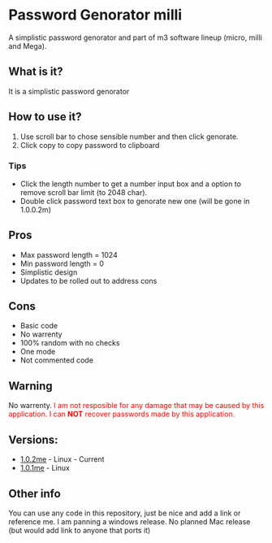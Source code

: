 # Password Genorator milli
A simplistic password genorator and part of m3 software lineup (micro, milli and Mega).
## What is it?
It is a simplistic password genorator
## How to use it?
1. Use scroll bar to chose sensible number and then click genorate.
2. Click copy to copy password to clipboard
### Tips
- Click the length number to get a number input box and a option to remove scroll bar limit (to 2048 char).
- Double click password text box to genorate new one (will be gone in 1.0.0.2m)
## Pros
- Max password length = 1024
- Min password length = 0
- Simplistic design
- Updates to be rolled out to address cons
## Cons
- Basic code
- No warrenty
- 100% random with no checks
- One mode
- Not commented code
## Warning
No warrenty.
<span style="color:red">
I am not resposible for any damage that may be caused by this application.
I can <b>NOT</b> recover passwords made by this application.</span>
## Versions:
<ul><li><a href="https://github.com/Haz001/PassGen-m3/releases/tag/1.0.2me">1.0.2me</a> - Linux - Current</li><li>
  <a href="https://github.com/Haz001/PassGen-m3/releases/tag/1.0.1me">1.0.1me</a> - Linux</li></ul>
  
## Other info
You can use any code in this repository, just be nice and add a link or reference me.
I am panning a windows release.
No planned Mac release (but would add link to anyone that ports it)
